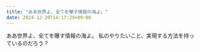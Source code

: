 ```yaml
---
title: "ああ世界よ、全てを曝す情報の海よ。"
date: 2024-12-20T14:17:29+09:00
---
```

ああ世界よ、全てを曝す情報の海よ。
私のやりたいこと、実現する方法を持っているのだろう？
